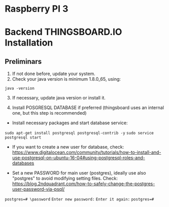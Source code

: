 # Raspberry PI 3
# Backend THINGSBOARD.IO Installation


## Preliminars

1. If not done before, update your system.
2. Check your java version is minimum 1.8.0_65, using:

`java -version`

3. If necessary, update java version or install it.

4. Install POSGRESQL DATABASE if preferred (thingsboard uses an internal one, but this step is recommended)

* Install necessary packages and start database service:

`sudo apt-get install postgresql postgresql-contrib -y`
`sudo service postgresql start`


* If you want to create a new user for database, check: https://www.digitalocean.com/community/tutorials/how-to-install-and-use-postgresql-on-ubuntu-16-04#using-postgresql-roles-and-databases

* Set a new PASSWORD for main user (postgres), ideally use also "postgres" to avoid modifying setting files. Check: https://blog.2ndquadrant.com/how-to-safely-change-the-postgres-user-password-via-psql/

`postgres=# \password`
`Enter new password:`
`Enter it again:`
`postgres=#`



